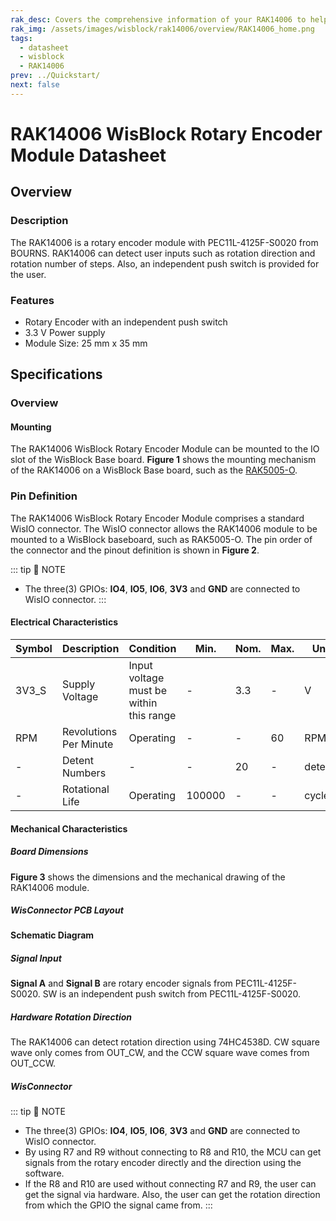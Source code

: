 ```yaml
---
rak_desc: Covers the comprehensive information of your RAK14006 to help you use it. This information includes technical specifications, characteristics, and requirements, and it also discusses the device components.
rak_img: /assets/images/wisblock/rak14006/overview/RAK14006_home.png
tags:
  - datasheet
  - wisblock
  - RAK14006
prev: ../Quickstart/
next: false
---
```


# RAK14006 WisBlock Rotary Encoder Module Datasheet

## Overview

### Description

The RAK14006 is a rotary encoder module with PEC11L-4125F-S0020 from BOURNS. RAK14006 can detect user inputs such as rotation direction and rotation number of steps. Also, an independent push switch is provided for the user.


### Features

- Rotary Encoder with an independent push switch 
- 3.3&nbsp;V Power supply
- Module Size: 25&nbsp;mm x 35&nbsp;mm

## Specifications

### Overview 

#### Mounting

The RAK14006 WisBlock Rotary Encoder Module can be mounted to the IO slot of the WisBlock Base board. **Figure 1** shows the mounting mechanism of the RAK14006 on a WisBlock Base board, such as the [RAK5005-O](https://store.rakwireless.com/products/rak5005-o-base-board).

<rk-img
  src="/assets/images/wisblock/rak14006/datasheet/mounting.png"
  width="60%"
  caption="RAK14006 WisBlock Rotary Encoder Module Mounting"
/>


### Pin Definition

The RAK14006 WisBlock Rotary Encoder Module comprises a standard WisIO connector. The WisIO connector allows the RAK14006 module to be mounted to a WisBlock baseboard, such as RAK5005-O. The pin order of the connector and the pinout definition is shown in **Figure 2**.

::: tip 📝 NOTE
- The three(3) GPIOs: **IO4**, **IO5**, **IO6**, **3V3** and **GND** are connected to WisIO connector.
:::

 <rk-img
  src="/assets/images/wisblock/rak14006/datasheet/RAK14006_Pinouts.svg"
  width="80%"
  caption="RAK14006 WisBlock Rotary Encoder Module Pinout"
/>
  

#### Electrical Characteristics

| Symbol | Description                | Condition                                            | Min. | Nom.         | Max. | Unit |
| ------ | -------------------------- | ---------------------------------------------------- | ---- | --------------- | ---- | ---- |
| 3V3_S | Supply Voltage             | Input voltage must be within this range                 | -    | 3.3       | - | V    |
| RPM    | Revolutions Per Minute | Operating                            | -      | -    | 60   | RPM     |
| -      | Detent  Numbers        | -                                    | -      | 20   | -    | detents |
| -      | Rotational Life        | Operating                            | 100000 | -    | -    | cycles  |

#### Mechanical Characteristics

##### Board Dimensions

**Figure 3** shows the dimensions and the mechanical drawing of the RAK14006 module.

 <rk-img
  src="/assets/images/wisblock/rak14006/datasheet/mechanical-drawing.png"
  width="60%"
  caption="RAK14006 WisBlock Rotary Encoder Dimensions"
/>


##### WisConnector PCB Layout

<rk-img
  src="/assets/images/wisblock/rak14006/datasheet/pcb-layout.png"
  width="100%"
  caption="WisConnector PCB Footprint and Recommendations"
/>


#### Schematic Diagram

##### Signal Input

**Signal A** and **Signal B** are rotary encoder signals from PEC11L-4125F-S0020. SW is an independent push switch from PEC11L-4125F-S0020.

<rk-img
  src="/assets/images/wisblock/rak14006/datasheet/signal-input.png"
  width="60%"
  caption="RAK14006 Signal Input"
/>


##### Hardware Rotation Direction

The RAK14006 can detect rotation direction using 74HC4538D. CW square wave only comes from OUT_CW, and the CCW square wave comes from OUT_CCW.

<rk-img
  src="/assets/images/wisblock/rak14006/datasheet/rotation-direction.png"
  width="60%"
  caption="Hardware Direction Rotation"
/>

##### WisConnector

<rk-img
  src="/assets/images/wisblock/rak14006/datasheet/pinout.png"
  width="40%"
  caption="RAK14006 Module WisConnector"
/>

::: tip 📝 NOTE
- The three(3) GPIOs: **IO4**, **IO5**, **IO6**, **3V3** and **GND** are connected to WisIO connector.
- By using R7 and R9 without connecting to R8 and R10, the MCU can get signals from the rotary encoder directly and the direction using the software.
- If the R8 and R10 are used without connecting R7 and R9, the user can get the signal via hardware. Also, the user can get the rotation direction from which the GPIO the signal came from.
:::
​      


